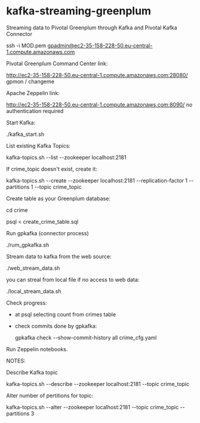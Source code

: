 # kafka-streaming-greenplum
Streaming data to Pivotal Greenplum through Kafka and Pivotal Kafka Connector

ssh -i MOD.pem gpadmin@ec2-35-158-228-50.eu-central-1.compute.amazonaws.com

Pivotal Greenplum Command Center link:

http://ec2-35-158-228-50.eu-central-1.compute.amazonaws.com:28080/
gpmon / changeme

Apache Zeppelin link:

http://ec2-35-158-228-50.eu-central-1.compute.amazonaws.com:8090/
no authentication required

Start Kafka:

./kafka_start.sh

List existing Kafka Topics:

kafka-topics.sh --list --zookeeper localhost:2181

If crime_topic doesn't exist, create it:

kafka-topics.sh --create --zookeeper localhost:2181 --replication-factor 1 --partitions 1 --topic crime_topic

Create table as your Greenplum database:

cd crime

psql < create_crime_table.sql

Run gpkafka (connector process)

./rum_gpkafka.sh

Stream data to kafka from the web source:

./web_stream_data.sh

you can streal from local file if no access to web data:

./local_stream_data.sh

Check progress:

- at psql selecting count from crimes table

- check commits done by gpkafka:
  
  gpkafka check --show-commit-history all crime_cfg.yaml
 
 Run Zeppelin notebooks.






NOTES:

Describe Kafka topic

kafka-topics.sh --describe --zookeeper localhost:2181 --topic crime_topic

Alter number of pertitions for topic:

kafka-topics.sh --alter --zookeeper localhost:2181 --topic crime_topic --partitions 3


